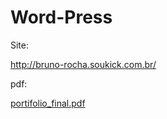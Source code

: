 # Word-Press

Site:

http://bruno-rocha.soukick.com.br/

pdf:

[portifolio_final.pdf](https://github.com/brunorocha15/Word-Press/files/8413899/portifolio_final.pdf)
